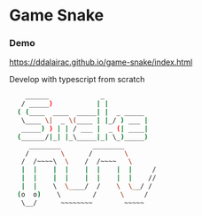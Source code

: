 # Game Snake

### Demo
https://ddalairac.github.io/game-snake/index.html

Develop with typescript from scratch

```sh
    ______             _              
   / _____)           | |              
  ( (____  ____  _____| |  _ _____     
   \____ \|  _ \(____ | |_/ ) ___ |    
   _____) ) | | / ___ |  _ (| ____|    
  (______/|_| |_\_____|_| \_)_____)    
     ________        ________         
    /        \      /        \         
   /  /~~~~\  \    /  /~~~~   \        
   |  |    |  |    |  |    |  |     / 
   |  |    |  |    |  |    |  |    // 
   |  |    \  \____/  /    \  \__/ /   
  (o  o)    \        /      \     /    
   \__/      ~~~~~~~~        ~~~~~  
```
